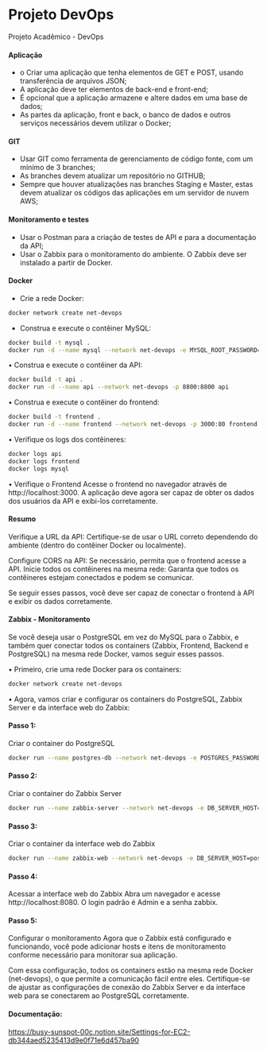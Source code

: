# Projeto DevOps

Projeto Acadêmico - DevOps

#### Aplicação 
- o Criar uma aplicação que tenha elementos de GET e POST, usando transferência de arquivos JSON;
- A aplicação deve ter elementos de back-end e front-end;
- É opcional que a aplicação armazene e altere dados em uma base de dados;
- As partes da aplicação, front e back, o banco de dados e outros serviços necessários devem utilizar o Docker;
  
#### GIT
- Usar GIT como ferramenta de gerenciamento de código fonte, com um mínimo de 3 branches;
- As branches devem atualizar um repositório no GITHUB;
- Sempre que houver atualizações nas branches Staging e Master, estas devem atualizar os códigos das aplicações em um servidor de nuvem AWS;
  
#### Monitoramento e testes 
- Usar o Postman para a criação de testes de API e para a documentação da API;
- Usar o Zabbix para o monitoramento do ambiente. O Zabbix deve ser instalado a partir de Docker.


#### Docker

- Crie a rede Docker:
```bash
docker network create net-devops
```

- Construa e execute o contêiner MySQL:
```bash
docker build -t mysql .
docker run -d --name mysql --network net-devops -e MYSQL_ROOT_PASSWORD=admin -e MYSQL_DATABASE=crud_user -e MYSQL_USER=giovanna -e MYSQL_PASSWORD=admin mysql
```

• Construa e execute o contêiner da API:
```bash
docker build -t api .
docker run -d --name api --network net-devops -p 8800:8800 api
```

• Construa e execute o contêiner do frontend:
```bash
docker build -t frontend .
docker run -d --name frontend --network net-devops -p 3000:80 frontend
```

• Verifique os logs dos contêineres:
```bash
docker logs api
docker logs frontend
docker logs mysql
```

• Verifique o Frontend
Acesse o frontend no navegador através de http://localhost:3000. A aplicação deve agora ser capaz de obter os dados dos usuários da API e exibi-los corretamente.

#### Resumo
Verifique a URL da API: Certifique-se de usar o URL correto dependendo do ambiente (dentro do contêiner Docker ou localmente).

Configure CORS na API: Se necessário, permita que o frontend acesse a API.
Inicie todos os contêineres na mesma rede: Garanta que todos os contêineres estejam conectados e podem se comunicar.

Se seguir esses passos, você deve ser capaz de conectar o frontend à API e exibir os dados corretamente.


#### Zabbix - Monitoramento

Se você deseja usar o PostgreSQL em vez do MySQL para o Zabbix, e também quer conectar todos os containers (Zabbix, Frontend, Backend e PostgreSQL) na mesma rede Docker, vamos seguir esses passos. 

• Primeiro, crie uma rede Docker para os containers:
```bash
docker network create net-devops
```

• Agora, vamos criar e configurar os containers do PostgreSQL, Zabbix Server e da interface web do Zabbix:

#### Passo 1: 
Criar o container do PostgreSQL
```bash
docker run --name postgres-db --network net-devops -e POSTGRES_PASSWORD=mysecretpassword -e POSTGRES_DB=zabbix -d postgres:latest
```

#### Passo 2: 
Criar o container do Zabbix Server
```bash
docker run --name zabbix-server --network net-devops -e DB_SERVER_HOST=postgres-db -e DB_SERVER_PORT=5432 -e POSTGRES_DB=zabbix -e POSTGRES_USER=postgres -e POSTGRES_PASSWORD=mysecretpassword -d zabbix/zabbix-server-pgsql:latest
```

#### Passo 3: 
Criar o container da interface web do Zabbix
```bash
docker run --name zabbix-web --network net-devops -e DB_SERVER_HOST=postgres-db -e DB_SERVER_PORT=5432 -e POSTGRES_DB=zabbix -e POSTGRES_USER=postgres -e POSTGRES_PASSWORD=mysecretpassword -p 8080:8080 -d zabbix/zabbix-web-nginx-pgsql:latest
```

#### Passo 4: 
Acessar a interface web do Zabbix
Abra um navegador e acesse http://localhost:8080. O login padrão é Admin e a senha zabbix.

#### Passo 5: 
Configurar o monitoramento
Agora que o Zabbix está configurado e funcionando, você pode adicionar hosts e itens de monitoramento conforme necessário para monitorar sua aplicação.

Com essa configuração, todos os containers estão na mesma rede Docker (net-devops), o que permite a comunicação fácil entre eles. Certifique-se de ajustar as configurações de conexão do Zabbix Server e da interface web para se conectarem ao PostgreSQL corretamente.

#### Documentação:
https://busy-sunspot-00c.notion.site/Settings-for-EC2-db344aed5235413d9e0f71e6d457ba90
